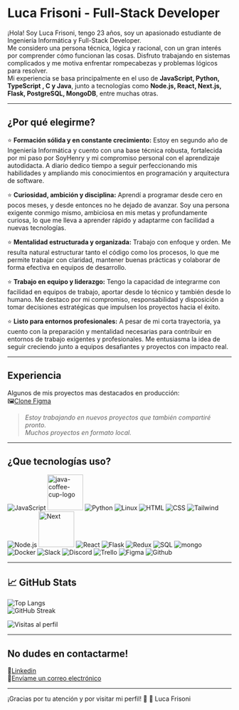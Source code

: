 
# Luca Frisoni - Full-Stack Developer
¡Hola! Soy Luca Frisoni, tengo 23 años, soy un apasionado estudiante de Ingeniería Informática y Full-Stack Developer.  
Me considero una persona técnica, lógica y racional, con un gran interés por comprender cómo funcionan las cosas. Disfruto trabajando en sistemas complicados y me motiva enfrentar rompecabezas y problemas lógicos para resolver.   
Mi experiencia se basa principalmente en el uso de **JavaScript, Python, TypeScript , C y Java**, junto a tecnologías como **Node.js, React, Next.js, Flask, PostgreSQL, MongoDB**, entre muchas otras.

---

## ¿Por qué elegirme?
⭐ **Formación sólida y en constante crecimiento:** Estoy en segundo año de Ingeniería Informática y cuento con una base técnica robusta, fortalecida por mi paso por SoyHenry y mi compromiso personal con el aprendizaje autodidacta. A diario dedico tiempo a seguir perfeccionando mis habilidades y ampliando mis conocimientos en programación y arquitectura de software.

⭐ **Curiosidad, ambición y disciplina:** Aprendí a programar desde cero en pocos meses, y desde entonces no he dejado de avanzar. Soy una persona exigente conmigo mismo, ambiciosa en mis metas y profundamente curiosa, lo que me lleva a aprender rápido y adaptarme con facilidad a nuevas tecnologías.

⭐ **Mentalidad estructurada y organizada:** Trabajo con enfoque y orden. Me resulta natural estructurar tanto el código como los procesos, lo que me permite trabajar con claridad, mantener buenas prácticas y colaborar de forma efectiva en equipos de desarrollo.

⭐ **Trabajo en equipo y liderazgo:** Tengo la capacidad de integrarme con facilidad en equipos de trabajo, aportar desde lo técnico y también desde lo humano. Me destaco por mi compromiso, responsabilidad y disposición a tomar decisiones estratégicas que impulsen los proyectos hacia el éxito.

⭐ **Listo para entornos profesionales:** A pesar de mi corta trayectoria, ya cuento con la preparación y mentalidad necesarias para contribuir en entornos de trabajo exigentes y profesionales. Me entusiasma la idea de seguir creciendo junto a equipos desafiantes y proyectos con impacto real.

---

## Experiencia
Algunos de mis proyectos mas destacados en producción:<br>
🖼️[Clone Figma](https://figma-clone-sooty.vercel.app/)<br>
> *Estoy trabajando en nuevos proyectos que también compartiré pronto.*  
> *Muchos proyectos en formato local.*

---
 
 ## ¿Que tecnologías uso?
![JavaScript](https://img.icons8.com/color/80/000000/javascript--v1.png)
<img width="80" height="80" src="https://img.icons8.com/fluency/80/java-coffee-cup-logo.png" alt="java-coffee-cup-logo"/>
![Python](https://img.icons8.com/color/80/python--v1.png)
![Linux](https://img.icons8.com/color/80/linux--v1.png)
![HTML](https://img.icons8.com/color/80/000000/html-5--v1.png)
![CSS](https://img.icons8.com/color/80/000000/css3.png)
![Tailwind](https://img.icons8.com/color/80/tailwind_css.png)
![Node.js](https://img.icons8.com/fluency/80/000000/node-js.png)
<img src="https://cdn.icon-icons.com/icons2/2148/PNG/512/nextjs_icon_132160.png" alt="Next" width="80" />
![React](https://img.icons8.com/plasticine/80/000000/react.png)
![Flask](https://img.icons8.com/ios/80/flask.png)
![Redux](https://img.icons8.com/color/80/000000/redux.png)
![SQL](https://img.icons8.com/arcade/80/000000/sql.png)
![mongo](https://img.icons8.com/color/80/000000/mongodb.png)
![Docker](https://img.icons8.com/fluency/80/docker.png)
![Slack](https://img.icons8.com/color/80/000000/slack.png)
![Discord](https://img.icons8.com/color/80/000000/discord--v2.png)
![Trello](https://img.icons8.com/color/80/trello.png)
![Figma](https://img.icons8.com/color/80/figma--v1.png)
![Github](https://img.icons8.com/ios-glyphs/80/github.png)

---

## 📈 GitHub Stats
![Top Langs](https://github-readme-stats.vercel.app/api/top-langs/?username=LucaFrisoni&layout=compact&theme=tokyonight)  
![GitHub Streak](https://streak-stats.demolab.com/?user=LucaFrisoni&theme=tokyonight)  

![Visitas al perfil](https://komarev.com/ghpvc/?username=LucaFrisoni&color=blue)

---

## No dudes en contactarme!
💼[Linkedin](https://www.linkedin.com/in/luca-frisoni-58ba67238/)<br>
📧[Envíame un correo electrónico](mailto:frisoniluca1@gmail.com)

---

¡Gracias por tu atención y por visitar mi perfil! 🚀
🚀 Luca Frisoni

